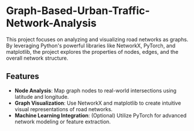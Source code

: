 # Graph-Based-Urban-Traffic-Network-Analysis

This project focuses on analyzing and visualizing road networks as graphs. By leveraging Python's powerful libraries like NetworkX, PyTorch, and matplotlib, the project explores the properties of nodes, edges, and the overall network structure. 

## Features
- **Node Analysis**: Map graph nodes to real-world intersections using latitude and longitude.
- **Graph Visualization**: Use NetworkX and matplotlib to create intuitive visual representations of road networks.
- **Machine Learning Integration**: (Optional) Utilize PyTorch for advanced network modeling or feature extraction.

